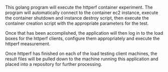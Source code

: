 This golang program will execute the httperf container experiment. The program
will automatically connect to the container ec2 instance, execute the container
shutdown and instance destroy script, then execute the container creation script
with the appropriate parameters for the test.

Once that has been accomplished, the application will then log in to the load
boxes for the httperf clients, configure them appropriately and execute the
httperf measurement.

Once httperf has finished on each of the load testing client machines, the
result files will be pulled down to the machine running this application and placed
into a repository for further processing.
